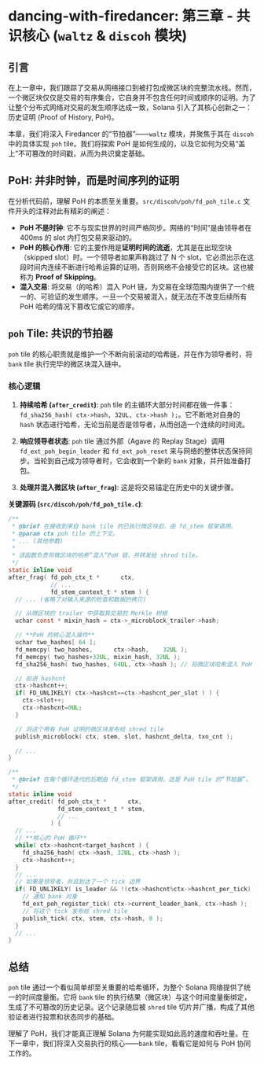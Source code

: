 # dancing-with-firedancer: 第三章 - 共识核心 (`waltz` & `discoh` 模块)

## 引言

在上一章中，我们跟踪了交易从网络接口到被打包成微区块的完整流水线。然而，一个微区块仅仅是交易的有序集合，它自身并不包含任何时间或顺序的证明。为了让整个分布式网络对交易的发生顺序达成一致，Solana 引入了其核心创新之一：历史证明 (Proof of History, PoH)。

本章，我们将深入 Firedancer 的“节拍器”——`waltz` 模块，并聚焦于其在 `discoh` 中的具体实现 `poh` tile。我们将探索 PoH 是如何生成的，以及它如何为交易“盖上”不可篡改的时间戳，从而为共识奠定基础。

## PoH: 并非时钟，而是时间序列的证明

在分析代码前，理解 PoH 的本质至关重要。`src/discoh/poh/fd_poh_tile.c` 文件开头的注释对此有精彩的阐述：

*   **PoH 不是时钟**: 它不与现实世界的时间严格同步。网络的“时间”是由领导者在 400ms 的 slot 内打包交易来驱动的。
*   **PoH 的核心作用**: 它的主要作用是**证明时间的流逝**，尤其是在出现空块（skipped slot）时。一个领导者如果声称跳过了 N 个 slot，它必须出示在这段时间内连续不断进行哈希运算的证明，否则网络不会接受它的区块。这也被称为 **Proof of Skipping**。
*   **混入交易**: 将交易（的哈希）混入 PoH 链，为交易在全球范围内提供了一个统一的、可验证的发生顺序。一旦一个交易被混入，就无法在不改变后续所有 PoH 哈希的情况下篡改它或它的顺序。

## `poh` Tile: 共识的节拍器

`poh` tile 的核心职责就是维护一个不断向前滚动的哈希链，并在作为领导者时，将 `bank` tile 执行完毕的微区块混入链中。

### 核心逻辑

1.  **持续哈希 (`after_credit`)**: `poh` tile 的主循环大部分时间都在做一件事：`fd_sha256_hash( ctx->hash, 32UL, ctx->hash );`。它不断地对自身的 `hash` 状态进行哈希，无论当前是否是领导者，从而创造一个连续的时间流。

2.  **响应领导者状态**: `poh` tile 通过外部（Agave 的 Replay Stage）调用 `fd_ext_poh_begin_leader` 和 `fd_ext_poh_reset` 来与网络的整体状态保持同步。当轮到自己成为领导者时，它会收到一个新的 `bank` 对象，并开始准备打包。

3.  **处理并混入微区块 (`after_frag`)**: 这是将交易锚定在历史中的关键步骤。

**关键源码 (`src/discoh/poh/fd_poh_tile.c`)**:

```c
/**
 * @brief 在接收到来自 bank tile 的已执行微区块后，由 fd_stem 框架调用。
 * @param ctx poh tile 的上下文。
 * ... (其他参数)
 *
 * 该函数负责将微区块的哈希“混入”PoH 链，并转发给 shred tile。
 */
static inline void
after_frag( fd_poh_ctx_t *      ctx,
            // ...
            fd_stem_context_t * stem ) {
  // ... (省略了对输入来源的检查和数据的拷贝)

  // 从微区块的 trailer 中获取其交易的 Merkle 树根
  uchar const * mixin_hash = ctx->_microblock_trailer->hash;

  // **PoH 的核心混入操作**
  uchar two_hashes[ 64 ];
  fd_memcpy( two_hashes,      ctx->hash,    32UL );
  fd_memcpy( two_hashes+32UL, mixin_hash, 32UL );
  fd_sha256_hash( two_hashes, 64UL, ctx->hash ); // 将微区块哈希混入 PoH 链

  // 前进 hashcnt
  ctx->hashcnt++;
  if( FD_UNLIKELY( ctx->hashcnt==ctx->hashcnt_per_slot ) ) {
    ctx->slot++;
    ctx->hashcnt=0UL;
  }

  // 将这个带有 PoH 证明的微区块发布给 shred tile
  publish_microblock( ctx, stem, slot, hashcnt_delta, txn_cnt );

  // ...
}

/**
 * @brief 在每个循环迭代的后期由 fd_stem 框架调用。这是 PoH tile 的“节拍器”。
 */
static inline void
after_credit( fd_poh_ctx_t *      ctx,
              fd_stem_context_t * stem,
              // ...
            ) {
  // ...
  // **核心的 PoH 循环**
  while( ctx->hashcnt<target_hashcnt ) {
    fd_sha256_hash( ctx->hash, 32UL, ctx->hash );
    ctx->hashcnt++;
  }
  // ...
  // 如果是领导者，并且到达了一个 tick 边界
  if( FD_UNLIKELY( is_leader && !(ctx->hashcnt%ctx->hashcnt_per_tick) ) ) {
    // 通知 bank 对象
    fd_ext_poh_register_tick( ctx->current_leader_bank, ctx->hash );
    // 将这个 tick 发布给 shred tile
    publish_tick( ctx, stem, ctx->hash, 0 );
  }
  // ...
}
```

## 总结

`poh` tile 通过一个看似简单却至关重要的哈希循环，为整个 Solana 网络提供了统一的时间度量衡。它将 `bank` tile 的执行结果（微区块）与这个时间度量衡绑定，生成了不可篡改的历史记录。这个记录随后被 `shred` tile 切片并广播，构成了其他验证者进行投票和状态同步的基础。

理解了 PoH，我们才能真正理解 Solana 为何能实现如此高的速度和吞吐量。在下一章中，我们将深入交易执行的核心——`bank` tile，看看它是如何与 PoH 协同工作的。
